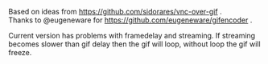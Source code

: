 Based on ideas from https://github.com/sidorares/vnc-over-gif .  
Thanks to @eugeneware for https://github.com/eugeneware/gifencoder .

Current version has problems with framedelay and streaming.
If streaming becomes slower than gif delay then the gif will loop, without loop the gif will freeze.
